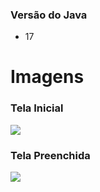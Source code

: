 ### Versão do Java

-  17

# Imagens

### Tela Inicial

![](https://github.com/user-attachments/assets/2b1de0a9-d13c-4d4c-9704-f6b0d3379eff)

### Tela Preenchida

![](https://github.com/user-attachments/assets/b83a42a8-7450-4970-b26a-2a72042581c0)
